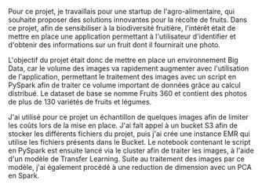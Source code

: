 Pour ce projet, je travaillais pour une startup de l'agro-alimentaire, qui souhaite proposer des solutions innovantes pour la récolte de fruits. Dans ce projet, afin de sensibiliser à la biodiversité fruitière,
l'intérêt était de mettre en place une application permettant à l'utilisateur d'identifier et d'obtenir des informations sur un fruit dont il fournirait une photo.

L'objectif du projet était donc de mettre en place un environnement Big Data, car le volume des images va rapidement augmenter avec l'utilisation de l'application, permettant le traitement des images avec 
un script en PySpark afin de traiter ce volume important de données grâce au calcul distribué. Le dataset de base se nomme Fruits 360 et contient des photos de plus de 130 variétés de fruits et légumes.

J'ai utilisé pour ce projet un échantillon de quelques images afin de limiter les coûts lors de la mise en place. J'ai fait appel à un bucket S3 afin de stocker les différents fichiers du projet, puis j'ai crée une instance
EMR qui utilise les fichiers présents dans le Bucket. Le notebook contenant le script en PySpark est ensuite lancé via le cluster afin de traiter les images, à l'aide d'un modèle de Transfer Learning.
Suite au traitement des images par ce modèle, j'ai également procédé à une reduction de dimension avec un PCA en Spark.

